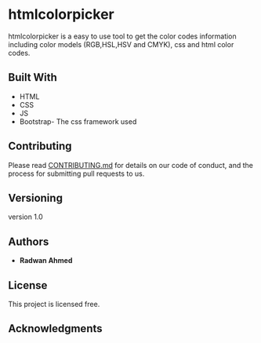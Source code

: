 


# htmlcolorpicker

htmlcolorpicker is a easy to use tool to get the color codes information including color models (RGB,HSL,HSV and CMYK), css and html color codes.

## Built With

* HTML
* CSS
* JS
* Bootstrap- The css framework used

## Contributing

Please read [CONTRIBUTING.md](https://gist.github.com/PurpleBooth/b24679402957c63ec426) for details on our code of conduct, and the process for submitting pull requests to us.

## Versioning

version 1.0 

## Authors

* **Radwan Ahmed**

## License

This project is licensed free.

## Acknowledgments

